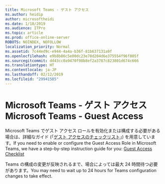 ```yaml
---
title: Microsoft Teams - ゲスト アクセス
ms.author: heidip
author: microsoftheidi
ms.date: 1/18/2019
ms.audience: ITPro
ms.topic: article
ms.prod: office-online-server
ROBOTS: NOINDEX, NOFOLLOW
localization_priority: Normal
ms.assetid: 7c44ed9c-e944-4a4a-b36f-81b637131a9f
ms.openlocfilehash: e9b8b86c5e00dc23e78d204d6e375554f96f805f
ms.sourcegitcommit: dd43cc0a9470f98b8ef2a3787c823801d674c666
ms.translationtype: HT
ms.contentlocale: ja-JP
ms.lasthandoff: 02/12/2019
ms.locfileid: "29941585"
---
```

# <a name="microsoft-teams---guest-access"></a><span data-ttu-id="83ce4-102">Microsoft Teams - ゲスト アクセス</span><span class="sxs-lookup"><span data-stu-id="83ce4-102">Microsoft Teams - Guest Access</span></span>


<span data-ttu-id="83ce4-103">Microsoft Teams でゲスト アクセス ロールを有効化または構成する必要がある場合は、詳細なガイド (「[ゲスト アクセスのチェックリスト](https://docs.microsoft.com/microsoftteams/guest-access-checklist)」) を用意しています。</span><span class="sxs-lookup"><span data-stu-id="83ce4-103">If you need to enable or configure the Guest Access Role in Microsoft Teams, we have a step-by-step instruction guide for you: [Guest Access Checklist](https://docs.microsoft.com/microsoftteams/guest-access-checklist)</span></span>
  
<span data-ttu-id="83ce4-104">Teams の構成の変更が反映されるまで、場合によっては最大 24 時間待つ必要があります。</span><span class="sxs-lookup"><span data-stu-id="83ce4-104">You may need to wait up to 24 hours for Teams configuration changes to take effect.</span></span>
  

